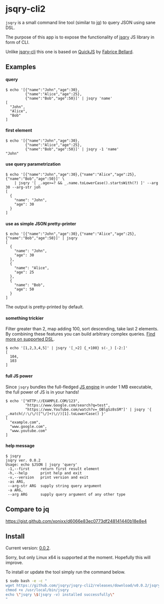 # jsqry-cli2

`jsqry` is a small command line tool (similar to [jq](https://github.com/stedolan/jq)) to query JSON using sane DSL.

The purpose of this app is to expose the functionality of [jsqry](https://github.com/jsqry/jsqry) JS library in form of CLI.

Unlike [jsqry-cli](https://github.com/jsqry/jsqry-cli) this one is based on [QuickJS](https://bellard.org/quickjs/) by [Fabrice Bellard](https://bellard.org/).

## Examples

#### query
```
$ echo '[{"name":"John","age":30},
         {"name":"Alice","age":25},
         {"name":"Bob","age":50}]' | jsqry 'name'
[
  "John",
  "Alice",
  "Bob"
]
```

#### first element

```
$ echo '[{"name":"John","age":30},
         {"name":"Alice","age":25},
         {"name":"Bob","age":50}]' | jsqry -1 'name'
"John"
```

#### use query parametrization

```
$ echo '[{"name":"John","age":30},{"name":"Alice","age":25},{"name":"Bob","age":50}]' \
    | jsqry '[ _.age>=? && _.name.toLowerCase().startsWith(?) ]' --arg 30 --arg-str joh 
[
  {
    "name": "John",
    "age": 30
  }
]
```

#### use as simple JSON pretty-printer

```
$ echo '[{"name":"John","age":30},{"name":"Alice","age":25},{"name":"Bob","age":50}]' | jsqry
[
  {
    "name": "John",
    "age": 30
  },
  {
    "name": "Alice",
    "age": 25
  },
  {
    "name": "Bob",
    "age": 50
  }
]
```

The output is pretty-printed by default.

#### something trickier

Filter greater than 2, map adding 100, sort descending, take last 2 elements. 
By combining these features you can build arbitrary complex queries. [Find more on supported DSL](https://jsqry.github.io/).

```
$ echo '[1,2,3,4,5]' | jsqry '[_>2] {_+100} s(-_) [-2:]'
[
  104,
  103
]
```

#### full JS power

Since `jsqry` bundles the full-fledged [JS engine](https://bellard.org/quickjs/) in under 1 MB executable, the full power of JS is in your hands!

```
$ echo '["HTTP://EXAMPLE.COM/123", 
         "https://www.Google.com/search?q=test", 
         "https://www.YouTube.com/watch?v=_OBlgSz8sSM"]' | jsqry '{ _.match(/:\/\/([^\/]+)\//)[1].toLowerCase() }'
[
  "example.com",
  "www.google.com",
  "www.youtube.com"
]
```  

#### help message

```
$ jsqry
jsqry ver. 0.0.2
Usage: echo $JSON | jsqry 'query'
 -1,--first     return first result element
 -h,--help      print help and exit
 -v,--version   print version and exit
 -as ARG,
 --arg-str ARG  supply string query argument
 -a ARG,
 --arg ARG      supply query argument of any other type
```

## Compare to jq

https://gist.github.com/xonixx/d6066e83ec0773df248141440b18e8e4

## Install

Current version: [0.0.2](https://github.com/jsqry/jsqry-cli2/releases/tag/v0.0.2).

Sorry, but only Linux x64 is supported at the moment. Hopefully this will improve.

To install or update the tool simply run the command below.

```bash
$ sudo bash -e -c "
wget https://github.com/jsqry/jsqry-cli2/releases/download/v0.0.2/jsqry-linux-amd64 -O/usr/local/bin/jsqry
chmod +x /usr/local/bin/jsqry
echo \"jsqry \$(jsqry -v) installed successfully\" 
"
```